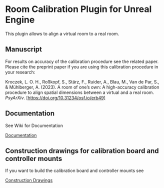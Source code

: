 # Room Calibration Plugin for Unreal Engine 

This plugin allows to align a virtual room to a real room.

## Manuscript
For results on accuracy of the calibration procedure see the related paper.
Please cite the preprint paper if you are using this calibration procedure in your research:

Kroczek, L. O. H., Roßkopf, S., Stärz, F., Ruider, A., Blau, M., Van de Par, S., & Mühlberger, A. (2023). A room of one’s own: A high-accuracy calibration procedure to align spatial dimensions between a virtual and a real room. *PsyArXiv*. [https://doi.org/10.31234/osf.io/erb49]

## Documentation
See Wiki for Documentation

[Documentation](../../wiki/Documentation-Room-Calibration-Plugin)

## Construction drawings for calibration board and controller mounts

If you want to build the calibration board and controller mounts see

[Construction Drawings](./ConstructionDrawings_Mount_Board)
